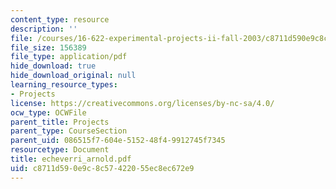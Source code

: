 ```yaml
---
content_type: resource
description: ''
file: /courses/16-622-experimental-projects-ii-fall-2003/c8711d590e9c8c57422055ec8ec672e9_echeverri_arnold.pdf
file_size: 156389
file_type: application/pdf
hide_download: true
hide_download_original: null
learning_resource_types:
- Projects
license: https://creativecommons.org/licenses/by-nc-sa/4.0/
ocw_type: OCWFile
parent_title: Projects
parent_type: CourseSection
parent_uid: 086515f7-604e-5152-48f4-9912745f7345
resourcetype: Document
title: echeverri_arnold.pdf
uid: c8711d59-0e9c-8c57-4220-55ec8ec672e9
---
```

